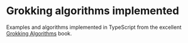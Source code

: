 # Grokking algorithms implemented

Examples and algorithms implemented in TypeScript from the excellent [Grokking Algorithms](https://www.manning.com/books/grokking-algorithms) book.

